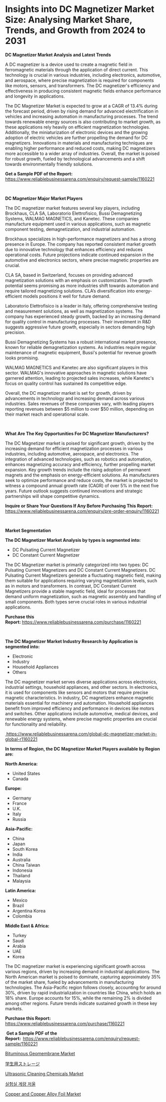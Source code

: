 <p><h1>Insights into DC Magnetizer Market Size: Analysing Market Share, Trends, and Growth from 2024 to 2031</h1></p><p><strong>DC Magnetizer Market Analysis and Latest Trends</strong></p>
<p><p>A DC magnetizer is a device used to create a magnetic field in ferromagnetic materials through the application of direct current. This technology is crucial in various industries, including electronics, automotive, and aerospace, where precise magnetization is required for components like motors, sensors, and transformers. The DC magnetizer's efficiency and effectiveness in producing consistent magnetic fields enhance performance and longevity in applications.</p><p>The DC Magnetizer Market is expected to grow at a CAGR of 13.4% during the forecast period, driven by rising demand for advanced electrification in vehicles and increasing automation in manufacturing processes. The trend towards renewable energy sources is also contributing to market growth, as these applications rely heavily on efficient magnetization technologies. Additionally, the miniaturization of electronic devices and the growing adoption of electric vehicles are further propelling the demand for DC magnetizers. Innovations in materials and manufacturing techniques are enabling higher performance and reduced costs, making DC magnetizers more accessible to a wider array of industries. Overall, the market is poised for robust growth, fueled by technological advancements and a shift towards environmentally friendly solutions.</p></p>
<p><strong>Get a Sample PDF of the Report:&nbsp;</strong> <a href="https://www.reliablebusinessarena.com/enquiry/request-sample/1160221">https://www.reliablebusinessarena.com/enquiry/request-sample/1160221</a></p>
<p>&nbsp;</p>
<p><strong>DC Magnetizer Major Market Players</strong></p>
<p><p>The DC magnetizer market features several key players, including Brockhaus, CLA SA, Laboratorio Elettrofisico, Bussi Demagnetizing Systems, WALMAG MAGNETICS, and Kanetec. These companies manufacture equipment used in various applications, such as magnetic component testing, demagnetization, and industrial automation.</p><p>Brockhaus specializes in high-performance magnetizers and has a strong presence in Europe. The company has reported consistent market growth due to innovative technology that enhances efficiency and reduces operational costs. Future projections indicate continued expansion in the automotive and electronics sectors, where precise magnetic properties are crucial.</p><p>CLA SA, based in Switzerland, focuses on providing advanced magnetization solutions with an emphasis on customization. The growth potential seems promising as more industries shift towards automation and require tailored magnetizing solutions. CLA’s diversification into energy-efficient models positions it well for future demand.</p><p>Laboratorio Elettrofisico is a leader in Italy, offering comprehensive testing and measurement solutions, as well as magnetization systems. The company has experienced steady growth, backed by an increasing demand for quality control in manufacturing processes. Their investment in R&D suggests aggressive future growth, especially in sectors demanding high precision.</p><p>Bussi Demagnetizing Systems has a robust international market presence, known for reliable demagnetization systems. As industries require regular maintenance of magnetic equipment, Bussi's potential for revenue growth looks promising.</p><p>WALMAG MAGNETICS and Kanetec are also significant players in this sector. WALMAG's innovative approaches in magnetic solutions have garnered attention, leading to projected sales increases, while Kanetec's focus on quality control has sustained its competitive edge.</p><p>Overall, the DC magnetizer market is set for growth, driven by advancements in technology and increasing demand across various industries. Sales revenues of these companies vary, with leading players reporting revenues between $5 million to over $50 million, depending on their market reach and operational scale.</p></p>
<p>&nbsp;</p>
<p><strong>What Are The Key Opportunities For DC Magnetizer Manufacturers?</strong></p>
<p><p>The DC Magnetizer market is poised for significant growth, driven by the increasing demand for efficient magnetization processes in various industries, including automotive, aerospace, and electronics. The integration of advanced technologies, such as robotics and automation, enhances magnetizing accuracy and efficiency, further propelling market expansion. Key growth trends include the rising adoption of permanent magnets and the emphasis on energy-efficient solutions. As manufacturers seek to optimize performance and reduce costs, the market is projected to witness a compound annual growth rate (CAGR) of over 5% in the next five years. Future outlook suggests continued innovations and strategic partnerships will shape competitive dynamics.</p></p>
<p><strong>Inquire or Share Your Questions If Any Before Purchasing This Report:</strong> <a href="https://www.reliablebusinessarena.com/enquiry/pre-order-enquiry/1160221">https://www.reliablebusinessarena.com/enquiry/pre-order-enquiry/1160221</a></p>
<p>&nbsp;</p>
<p><strong>Market Segmentation</strong></p>
<p><strong>The DC Magnetizer Market Analysis by types is segmented into:</strong></p>
<p><ul><li>DC Pulsating Current Magnetizer</li><li>DC Constant Current Magnetizer</li></ul></p>
<p><p>The DC Magnetizer market is primarily categorized into two types: DC Pulsating Current Magnetizers and DC Constant Current Magnetizers. DC Pulsating Current Magnetizers generate a fluctuating magnetic field, making them suitable for applications requiring varying magnetization levels, such as in motors and transformers. In contrast, DC Constant Current Magnetizers provide a stable magnetic field, ideal for processes that demand uniform magnetization, such as magnetic assembly and handling of small components. Both types serve crucial roles in various industrial applications.</p></p>
<p><strong>Purchase this Report:&nbsp;</strong><a href="https://www.reliablebusinessarena.com/purchase/1160221">https://www.reliablebusinessarena.com/purchase/1160221</a></p>
<p>&nbsp;</p>
<p><strong>The DC Magnetizer Market Industry Research by Application is segmented into:</strong></p>
<p><ul><li>Electronic</li><li>Industry</li><li>Household Appliances</li><li>Others</li></ul></p>
<p><p>The DC magnetizer market serves diverse applications across electronics, industrial settings, household appliances, and other sectors. In electronics, it is used for components like sensors and motors that require precise magnetic characteristics. In industry, DC magnetizers enhance magnetic materials essential for machinery and automation. Household appliances benefit from improved efficiency and performance in devices like motors and switches. Other applications include automotive, medical devices, and renewable energy systems, where precise magnetic properties are crucial for functionality and reliability.</p></p>
<p><a href="https://www.reliablebusinessarena.com/global-dc-magnetizer-market-in-global-r1160221">&nbsp;https://www.reliablebusinessarena.com/global-dc-magnetizer-market-in-global-r1160221</a></p>
<p><strong>In terms of Region, the DC Magnetizer Market Players available by Region are:</strong></p>
<p>
    <p> <strong> North America: </strong>
        <ul>
            <li>United States</li>
            <li>Canada</li>
        </ul>
        </p> 
    <p> <strong> Europe: </strong>
        <ul>
            <li>Germany</li>
            <li>France</li>
            <li>U.K.</li>
            <li>Italy</li>
            <li>Russia</li>
        </ul>
        </p> 
    <p> <strong> Asia-Pacific: </strong>
        <ul>
            <li>China</li>
            <li>Japan</li>
            <li>South Korea</li>
            <li>India</li>
            <li>Australia</li>
            <li>China Taiwan</li>
            <li>Indonesia</li>
            <li>Thailand</li>
            <li>Malaysia</li>
        </ul>
        </p> 
    <p> <strong> Latin America: </strong>
        <ul>
            <li>Mexico</li>
            <li>Brazil</li>
            <li>Argentina Korea</li>
            <li>Colombia</li>
        </ul>
        </p> 
    <p> <strong> Middle East & Africa: </strong>
        <ul>
            <li>Turkey</li>
            <li>Saudi</li>
            <li>Arabia</li>
            <li>UAE</li>
            <li>Korea</li>
        </ul>
    </p>
    </p>
<p><p>The DC magnetizer market is experiencing significant growth across various regions, driven by increasing demand in industrial applications. The North American market is poised to dominate, capturing approximately 35% of the market share, fueled by advancements in manufacturing technologies. The Asia-Pacific region follows closely, accounting for around 30%, driven by rapid industrialization in countries like China, which holds an 18% share. Europe accounts for 15%, while the remaining 2% is divided among other regions. Future trends indicate sustained growth in these key markets.</p></p>
<p><strong>Purchase this Report: </strong><a href="https://www.reliablebusinessarena.com/purchase/1160221">https://www.reliablebusinessarena.com/purchase/1160221</a></p>
<p>&nbsp;<strong>Get a Sample PDF of the Report:&nbsp;&nbsp;</strong><a href="https://www.reliablebusinessarena.com/enquiry/request-sample/1160221">https://www.reliablebusinessarena.com/enquiry/request-sample/1160221</a></p>
<p><strong></strong></p>
<p><p><a href="https://www.linkedin.com/pulse/bituminous-geomembrane-industry-analysis-report-its-market-size-unbme?trackingId=T%2ByHVaYjQYqjep4giIiRsg%3D%3D">Bituminous Geomembrane Market</a></p><p><a href="https://medium.com/@shepardelmer/student-storage-market-%E3%81%AF-%E3%82%B3%E3%82%B9%E3%83%88%E7%AE%A1%E7%90%86%E3%81%A8%E5%8A%B9%E7%8E%87%E5%90%91%E4%B8%8A%E3%82%92%E5%84%AA%E5%85%88%E3%81%97%E3%81%BE%E3%81%99-%E3%81%95%E3%82%89%E3%81%AB-%E5%A0%B1%E5%91%8A%E6%9B%B8%E3%81%AF%E5%B8%82%E5%A0%B4%E3%81%AE%E9%9C%80%E8%A6%81%E9%9D%A2%E3%81%A8%E4%BE%9B%E7%B5%A6%E9%9D%A2%E3%81%AE%E4%B8%A1%E6%96%B9%E3%82%92%E3%82%AB%E3%83%90%E3%83%BC%E3%81%97%E3%81%A6%E3%81%84%E3%81%BE%E3%81%99-student-storage-%E5%B8%82%E5%A0%B4%E3%81%AF-7c43e90f6db1">学生用ストレージ</a></p><p><a href="https://www.linkedin.com/pulse/market-forecasting-change-global-ultrasonic-cleaning-chemicals-cd7ie?trackingId=m6pKyytjRyCvVmpHtH4EVw%3D%3D">Ultrasonic Cleaning Chemicals Market</a></p><p><a href="https://medium.com/@joshuapierce88/laboratory-weighing-balances-market-%EC%9D%98-%EA%B8%80%EB%A1%9C%EB%B2%8C-%EC%8B%9C%EC%9E%A5-%EA%B0%9C%EC%9A%94%EB%8A%94-%EC%A0%84-%EC%84%B8%EA%B3%84-%EB%B0%8F-%EC%A3%BC%EC%9A%94-%EC%8B%9C%EC%9E%A5%EC%9D%98-%EC%82%B0%EC%97%85%EC%97%90-%EC%98%81%ED%96%A5%EC%9D%84-%EB%AF%B8%EC%B9%98%EB%8A%94-%EC%A3%BC%EC%9A%94-%ED%8A%B8%EB%A0%8C%EB%93%9C%EC%97%90-%EB%8C%80%ED%95%9C-%EB%8F%85%ED%8A%B9%ED%95%9C-%EA%B4%80%EC%A0%90%EC%9D%84-ca02f9e7b225">실험실 계량 저울</a></p><p><a href="https://github.com/FlorianWolf90/Market-Research-Report-List-1/blob/main/copper-and-copper-alloy-foil-market.md">Copper and Copper Alloy Foil Market</a></p></p>